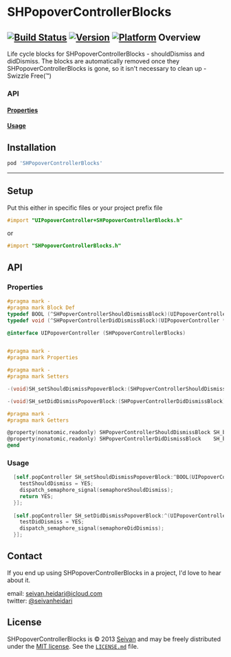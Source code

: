 SHPopoverControllerBlocks
==========
[![Build Status](https://travis-ci.org/seivan/SHPopoverControllerBlocks.png?branch=master)](https://travis-ci.org/seivan/SHPopoverControllerBlocks)
[![Version](http://cocoapod-badges.herokuapp.com/v/SHPopoverControllerBlocks/badge.png)](http://cocoadocs.org/docsets/SHPopoverControllerBlocks)
[![Platform](http://cocoapod-badges.herokuapp.com/p/SHPopoverControllerBlocks/badge.png)](http://cocoadocs.org/docsets/SHPopoverControllerBlocks)
Overview
--------
Life cycle blocks for SHPopoverControllerBlocks - shouldDismiss and didDismiss. 
The blocks are automatically removed once they SHPopoverControllerBlocks is gone, so it isn't necessary to clean up - Swizzle Free(™)

### API

#### [Properties](https://github.com/seivan/SHPopoverControllerBlocks#properties-1)

#### [Usage](https://github.com/seivan/SHPopoverControllerBlocks#usage-1)

Installation
------------

```ruby
pod 'SHPopoverControllerBlocks'
```

***

Setup
-----

Put this either in specific files or your project prefix file

```objective-c
#import "UIPopoverController+SHPopoverControllerBlocks.h"
```
or
```objective-c
#import "SHPopoverControllerBlocks.h"
```

API
-----

### Properties

```objective-c
#pragma mark -
#pragma mark Block Def
typedef BOOL (^SHPopverControllerShouldDismissBlock)(UIPopoverController * thePopoverController);
typedef void (^SHPopverControllerDidDismissBlock)(UIPopoverController * thePopoverController);

@interface UIPopoverController (SHPopoverControllerBlocks)


#pragma mark -
#pragma mark Properties

#pragma mark -
#pragma mark Setters

-(void)SH_setShouldDismissPopoverBlock:(SHPopverControllerShouldDismissBlock)theBlock;

-(void)SH_setDidDismissPopoverBlock:(SHPopverControllerDidDismissBlock)theBlock;

#pragma mark -
#pragma mark Getters

@property(nonatomic,readonly) SHPopverControllerShouldDismissBlock SH_blockShouldDismissPopoverBlock;
@property(nonatomic,readonly) SHPopverControllerDidDismissBlock    SH_blockDidDismissPopoverBlock;
@end
```

### Usage

```objective-c
  [self.popController SH_setShouldDismissPopoverBlock:^BOOL(UIPopoverController *thePopoverController) {
    testShouldDismiss = YES;
    dispatch_semaphore_signal(semaphoreShouldDismiss);
    return YES;
  }];
  
  [self.popController SH_setDidDismissPopoverBlock:^(UIPopoverController *thePopoverController) {
    testDidDismiss = YES;
    dispatch_semaphore_signal(semaphoreDidDismiss);
  }];

```


Contact
-------

If you end up using SHPopoverControllerBlocks in a project, I'd love to hear about it.

email: [seivan.heidari@icloud.com](mailto:seivan.heidari@icloud.com)  
twitter: [@seivanheidari](https://twitter.com/seivanheidari)

## License

SHPopoverControllerBlocks is © 2013 [Seivan](http://www.github.com/seivan) and may be freely
distributed under the [MIT license](http://opensource.org/licenses/MIT).
See the [`LICENSE.md`](https://github.com/seivan/SHPopoverControllerBlocks/blob/master/LICENSE.md) file.

